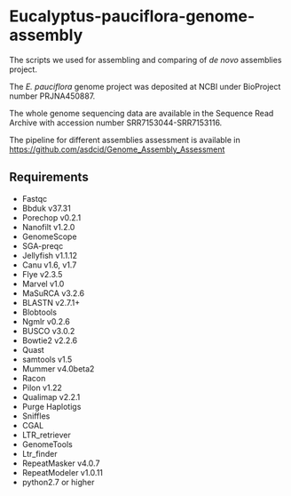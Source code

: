 # Eucalyptus-pauciflora-genome-assembly

The scripts we used for assembling and comparing of _de novo_ assemblies project. 

The _E. pauciflora_ genome project was deposited at NCBI under BioProject number PRJNA450887. 

The whole genome sequencing data are available in the Sequence Read Archive with accession number SRR7153044-SRR7153116.

The pipeline for different assemblies assessment is available in https://github.com/asdcid/Genome_Assembly_Assessment

## Requirements
- Fastqc
- Bbduk v37.31
- Porechop v0.2.1
- Nanofilt v1.2.0
- GenomeScope
- SGA-preqc
- Jellyfish v1.1.12
- Canu v1.6, v1.7
- Flye v2.3.5
- Marvel v1.0
- MaSuRCA v3.2.6
- BLASTN v2.7.1+
- Blobtools 
- Ngmlr v0.2.6
- BUSCO v3.0.2
- Bowtie2 v2.2.6
- Quast
- samtools v1.5
- Mummer v4.0beta2
- Racon
- Pilon v1.22
- Qualimap v2.2.1
- Purge Haplotigs
- Sniffles 
- CGAL
- LTR_retriever
- GenomeTools
- Ltr_finder
- RepeatMasker v4.0.7
- RepeatModeler v1.0.11
- python2.7 or higher

